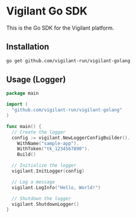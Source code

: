 # Vigilant Go SDK

This is the Go SDK for the Vigilant platform.

## Installation

```bash
go get github.com/vigilant-run/vigilant-golang
```

## Usage (Logger)

```go
package main

import (
  "github.com/vigilant-run/vigilant-golang"
)

func main() {
  // Create the logger
  config := vigilant.NewLoggerConfigBuilder().
    WithName("sample-app").
    WithToken("tk_1234567890").
    Build()

  // Initialize the logger
  vigilant.InitLogger(config)

  // Log a message
  vigilant.LogInfo("Hello, World!")

  // Shutdown the logger
  vigilant.ShutdownLogger()
}
```